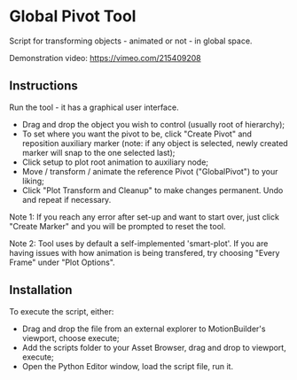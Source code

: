 # Global Pivot Tool

Script for transforming objects - animated or not - in global space.

Demonstration video: https://vimeo.com/215409208

## Instructions

Run the tool - it has a graphical user interface.
- Drag and drop the object you wish to control (usually root of hierarchy);
- To set where you want the pivot to be, click "Create Pivot" and reposition auxiliary marker (note: if any object is selected, newly created marker will snap to the one selected last);
- Click setup to plot root animation to auxiliary node;
- Move / transform / animate the reference Pivot ("GlobalPivot") to your liking;
- Click "Plot Transform and Cleanup" to make changes permanent. Undo and repeat if necessary.

Note 1: If you reach any error after set-up and want to start over, just click "Create Marker" and you will be prompted to reset the tool.

Note 2: Tool uses by default a self-implemented 'smart-plot'. If you are having issues with how animation is being transfered, try choosing "Every Frame" under "Plot Options".

## Installation

To execute the script, either:
- Drag and drop the file from an external explorer to MotionBuilder's viewport, choose execute;
- Add the scripts folder to your Asset Browser, drag and drop to viewport, execute;
- Open the Python Editor window, load the script file, run it.